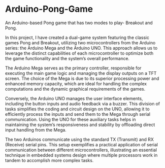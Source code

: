 # Arduino-Pong-Game
An Arduino-based Pong game that has two modes to play- Breakout and Pong.

In this project, I have created a dual-game system featuring the classic games Pong and Breakout, utilizing
 two microcontrollers from the Arduino series: the Arduino Mega and the Arduino UNO. This approach
 allows us to leverage the distinct capabilities of each microcontroller to optimize both the game functionality
 and the system’s overall performance.

The Arduino Mega serves as the primary controller, responsible for executing the main game logic and
 managing the display outputs on a TFT screen. The choice of the Mega is due to its superior processing
 power and enhanced memory capacity, which are ideal for handling the complex computations and the dynamic
 graphical requirements of the games.
 
 Conversely, the Arduino UNO manages the user interface elements, including the button inputs and audio
 feedback via a buzzer. This division of tasks simplifies the coding and circuit design on the UNO, allowing it
 to efficiently process the inputs and send them to the Mega through serial communication. Using the UNO for
 these auxiliary tasks helps in maintaining the system’s responsiveness and stability by offloading direct input
 handling from the Mega.
 
 The two Arduinos communicate using the standard TX (Transmit) and RX (Receive) serial pins. This setup
 exemplifies a practical application of serial communication between different microcontrollers, illustrating an
 essential technique in embedded systems design where multiple processors work in tandem to accomplish more
 complex tasks.
